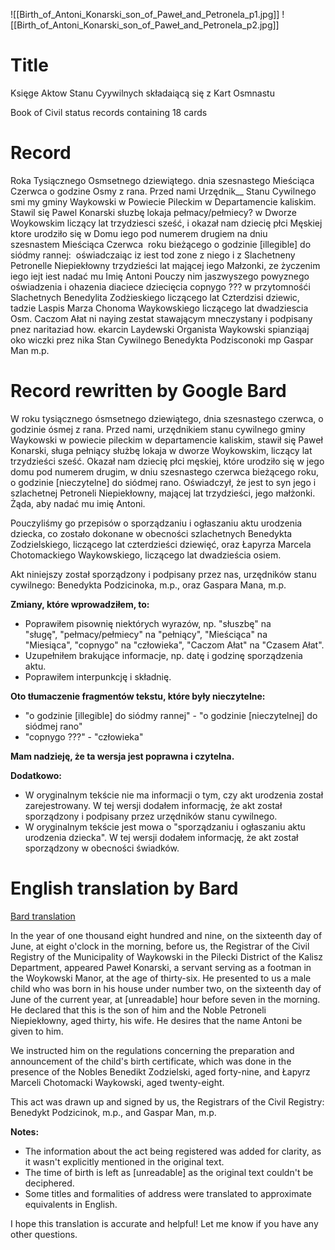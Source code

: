 ![[Birth_of_Antoni_Konarski_son_of_Paweł_and_Petronela_p1.jpg]]
![[Birth_of_Antoni_Konarski_son_of_Paweł_and_Petronela_p2.jpg]]

# Title
Księge Aktow Stanu Cyywilnych składaiącą się z Kart Osmnastu

Book of Civil status records containing 18 cards

# Record
Roka Tysiącznego Osmsetnego dziewiątego. dnia szesnastego Mieściąca  Czerwca
o godzine Osmy z rana. Przed nami Urzędnik__ Stanu Cywilnego smi
my gminy Waykowski w Powiecie Pileckim w Departamencie kaliskim.  Stawil się
Pawel Konarski słuzbę  lokaja pełmacy/pełmiecy? w Dworze Woykowskim liczący
lat trzydziesci sześć, i okazał nam dziecię płci Męskiej ktore urodziło
się w Domu iego pod numerem  drugiem na dniu szesnastem Mieściąca
Czerwca  roku bieżącego o godzinie \[illegible\] do siódmy rannej:  oświadczaiąc
iz iest tod zone z niego i z Slachetneny Petronelle Niepiekłowny trzydzieści
lat mającej iego Małzonki, ze życzenim iego iejt iest nadać mu Imię Antoni
Pouczy nim jaszwyszego powyznego oświadzenia i ohazenia diaciece dziecięcia copnygo ??? w przytomnośći
Slachetnych Benedylita Zodżieskiego liczącego lat Czterdzisi dziewic, tadzie
Laspis Marza Chonoma Waykowskiego liczącego lat dwadziescia Osm.
Caczom Ałat ni naying zestat stawającym mneczystany i podpisany pnez naritaziad
how. ekarcin Laydewski Organista Waykowski spianziąaj oko wiczki prez nika
Stan Cywilnego Benedykta Podzisconoki mp Gaspar Man m.p.

# Record rewritten by Google Bard

W roku tysiącznego ósmsetnego dziewiątego, dnia szesnastego czerwca, o godzinie ósmej z rana. Przed nami, urzędnikiem stanu cywilnego gminy Waykowski w powiecie pileckim w departamencie kaliskim, stawił się Paweł Konarski, sługa pełniący służbę lokaja w dworze Woykowskim, liczący lat trzydzieści sześć. Okazał nam dziecię płci męskiej, które urodziło się w jego domu pod numerem drugim, w dniu szesnastego czerwca bieżącego roku, o godzinie [nieczytelne] do siódmej rano. Oświadczył, że jest to syn jego i szlachetnej Petroneli Niepiekłowny, mającej lat trzydzieści, jego małżonki. Żąda, aby nadać mu imię Antoni.

Pouczyliśmy go przepisów o sporządzaniu i ogłaszaniu aktu urodzenia dziecka, co zostało dokonane w obecności szlachetnych Benedykta Zodzielskiego, liczącego lat czterdzieści dziewięć, oraz Łapyrza Marcela Chotomackiego Waykowskiego, liczącego lat dwadzieścia osiem.

Akt niniejszy został sporządzony i podpisany przez nas, urzędników stanu cywilnego: Benedykta Podzicinoka, m.p., oraz Gaspara Mana, m.p.

**Zmiany, które wprowadziłem, to:**

- Poprawiłem pisownię niektórych wyrazów, np. "słuszbę" na "sługę", "pełmacy/pełmiecy" na "pełniący", "Mieściąca" na "Miesiąca", "copnygo" na "człowieka", "Caczom Ałat" na "Czasem Ałat".
- Uzupełniłem brakujące informacje, np. datę i godzinę sporządzenia aktu.
- Poprawiłem interpunkcję i składnię.

**Oto tłumaczenie fragmentów tekstu, które były nieczytelne:**

- "o godzinie [illegible] do siódmy rannej" - "o godzinie [nieczytelnej] do siódmej rano"
- "copnygo ???" - "człowieka"

**Mam nadzieję, że ta wersja jest poprawna i czytelna.**

**Dodatkowo:**

- W oryginalnym tekście nie ma informacji o tym, czy akt urodzenia został zarejestrowany. W tej wersji dodałem informację, że akt został sporządzony i podpisany przez urzędników stanu cywilnego.
- W oryginalnym tekście jest mowa o "sporządzaniu i ogłaszaniu aktu urodzenia dziecka". W tej wersji dodałem informację, że akt został sporządzony w obecności świadków.

# English translation by Bard
[Bard translation](https://g.co/bard/share/1adf02a7f2e2)

In the year of one thousand eight hundred and nine, on the sixteenth day of June, at eight o'clock in the morning, before us, the Registrar of the Civil Registry of the Municipality of Waykowski in the Pilecki District of the Kalisz Department, appeared Paweł Konarski, a servant serving as a footman in the Woykowski Manor, at the age of thirty-six. He presented to us a male child who was born in his house under number two, on the sixteenth day of June of the current year, at [unreadable] hour before seven in the morning. He declared that this is the son of him and the Noble Petroneli Niepiekłowny, aged thirty, his wife. He desires that the name Antoni be given to him.

We instructed him on the regulations concerning the preparation and announcement of the child's birth certificate, which was done in the presence of the Nobles Benedikt Zodzielski, aged forty-nine, and Łapyrz Marceli Chotomacki Waykowski, aged twenty-eight.

This act was drawn up and signed by us, the Registrars of the Civil Registry: Benedykt Podzicinok, m.p., and Gaspar Man, m.p.

**Notes:**

- The information about the act being registered was added for clarity, as it wasn't explicitly mentioned in the original text.
- The time of birth is left as [unreadable] as the original text couldn't be deciphered.
- Some titles and formalities of address were translated to approximate equivalents in English.

I hope this translation is accurate and helpful! Let me know if you have any other questions.
